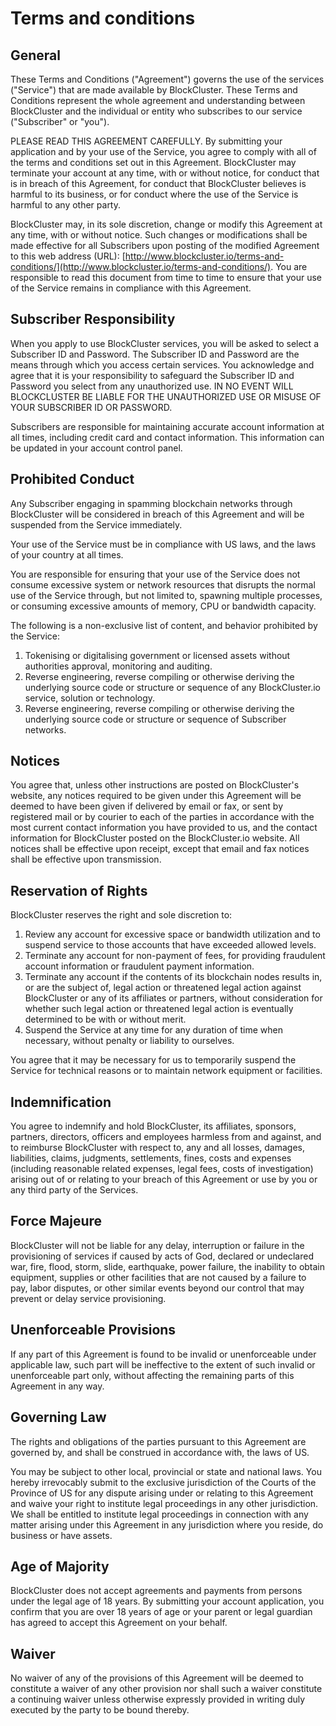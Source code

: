﻿# Terms and conditions

## General

These Terms and Conditions ("Agreement") governs the use of the services ("Service") that are made available by BlockCluster. These Terms and Conditions represent the whole agreement and understanding between BlockCluster and the individual or entity who subscribes to our service ("Subscriber" or "you").

PLEASE READ THIS AGREEMENT CAREFULLY. By submitting your application and by your use of the Service, you agree to comply with all of the terms and conditions set out in this Agreement. BlockCluster may terminate your account at any time, with or without notice, for conduct that is in breach of this Agreement, for conduct that BlockCluster believes is harmful to its business, or for conduct where the use of the Service is harmful to any other party.

BlockCluster may, in its sole discretion, change or modify this Agreement at any time, with or without notice. Such changes or modifications shall be made effective for all Subscribers upon posting of the modified Agreement to this web address (URL): [http://www.blockcluster.io/terms-and-conditions/](http://www.blockcluster.io/terms-and-conditions/). You are responsible to read this document from time to time to ensure that your use of the Service remains in compliance with this Agreement.

## Subscriber Responsibility

When you apply to use BlockCluster services, you will be asked to select a Subscriber ID and Password. The Subscriber ID and Password are the means through which you access certain services. You acknowledge and agree that it is your responsibility to safeguard the Subscriber ID and Password you select from any unauthorized use. IN NO EVENT WILL BLOCKCLUSTER BE LIABLE FOR THE UNAUTHORIZED USE OR MISUSE OF YOUR SUBSCRIBER ID OR PASSWORD.

Subscribers are responsible for maintaining accurate account information at all times, including credit card and contact information. This information can be updated in your account control panel.

## Prohibited Conduct

Any Subscriber engaging in spamming blockchain networks through BlockCluster will be considered in breach of this Agreement and will be suspended from the Service immediately.

Your use of the Service must be in compliance with US laws, and the laws of your country at all times.

You are responsible for ensuring that your use of the Service does not consume excessive system or network resources that disrupts the normal use of the Service through, but not limited to, spawning multiple processes, or consuming excessive amounts of memory, CPU or bandwidth capacity.

The following is a non-exclusive list of content, and behavior prohibited by the Service:

1.  Tokenising or digitalising government or licensed assets without authorities approval, monitoring and auditing.
2.  Reverse engineering, reverse compiling or otherwise deriving the underlying source code or structure or sequence of any BlockCluster.io service, solution or technology.
3.  Reverse engineering, reverse compiling or otherwise deriving the underlying source code or structure or sequence of Subscriber networks.

## Notices

You agree that, unless other instructions are posted on BlockCluster's website, any notices required to be given under this Agreement will be deemed to have been given if delivered by email or fax, or sent by registered mail or by courier to each of the parties in accordance with the most current contact information you have provided to us, and the contact information for BlockCluster posted on the BlockCluster.io website. All notices shall be effective upon receipt, except that email and fax notices shall be effective upon transmission.

## Reservation of Rights

BlockCluster reserves the right and sole discretion to:

1.  Review any account for excessive space or bandwidth utilization and to suspend service to those accounts that have exceeded allowed levels.
2.  Terminate any account for non-payment of fees, for providing fraudulent account information or fraudulent payment information.
3.  Terminate any account if the contents of its blockchain nodes results in, or are the subject of, legal action or threatened legal action against BlockCluster or any of its affiliates or partners, without consideration for whether such legal action or threatened legal action is eventually determined to be with or without merit.
4.  Suspend the Service at any time for any duration of time when necessary, without penalty or liability to ourselves.

You agree that it may be necessary for us to temporarily suspend the Service for technical reasons or to maintain network equipment or facilities.

## Indemnification

You agree to indemnify and hold BlockCluster, its affiliates, sponsors, partners, directors, officers and employees harmless from and against, and to reimburse BlockCluster with respect to, any and all losses, damages, liabilities, claims, judgments, settlements, fines, costs and expenses (including reasonable related expenses, legal fees, costs of investigation) arising out of or relating to your breach of this Agreement or use by you or any third party of the Services.

## Force Majeure

BlockCluster will not be liable for any delay, interruption or failure in the provisioning of services if caused by acts of God, declared or undeclared war, fire, flood, storm, slide, earthquake, power failure, the inability to obtain equipment, supplies or other facilities that are not caused by a failure to pay, labor disputes, or other similar events beyond our control that may prevent or delay service provisioning.

## Unenforceable Provisions

If any part of this Agreement is found to be invalid or unenforceable under applicable law, such part will be ineffective to the extent of such invalid or unenforceable part only, without affecting the remaining parts of this Agreement in any way.

## Governing Law

The rights and obligations of the parties pursuant to this Agreement are governed by, and shall be construed in accordance with, the laws of US.

You may be subject to other local, provincial or state and national laws. You hereby irrevocably submit to the exclusive jurisdiction of the Courts of the Province of US for any dispute arising under or relating to this Agreement and waive your right to institute legal proceedings in any other jurisdiction. We shall be entitled to institute legal proceedings in connection with any matter arising under this Agreement in any jurisdiction where you reside, do business or have assets.

## Age of Majority

BlockCluster does not accept agreements and payments from persons under the legal age of 18 years. By submitting your account application, you confirm that you are over 18 years of age or your parent or legal guardian has agreed to accept this Agreement on your behalf.

## Waiver

No waiver of any of the provisions of this Agreement will be deemed to constitute a waiver of any other provision nor shall such a waiver constitute a continuing waiver unless otherwise expressly provided in writing duly executed by the party to be bound thereby.
